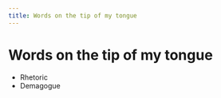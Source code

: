 ```yaml
---
title: Words on the tip of my tongue
---
```


# Words on the tip of my tongue #

* Rhetoric
* Demagogue
